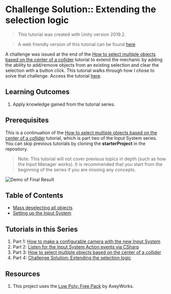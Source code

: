  # Challenge Solution:: Extending the selection logic

 > This tutorial was created with Unity version 2019.2. 

 > A web friendly version of this tutorial can be found [here]()

A challenge was issued at the end of the [How to select multiple objects based on the center of a collider](https://yecats.github.io/2019/10/26/Select-multiple-objects-based-on-mid-point-of-collider.html) tutorial to extend the mechanic by adding the ability to add/remove objects from an existing selection and clear the selection with a button click. This tutorial walks through how I chose to solve that challenge. Access the tutorial [here](https://yecats.github.io/2019/12/02/Select-multiple-objects-based-on-mid-point-of-collider.html).

## Learning Outcomes

1. Apply knowledge gained from the tutorial series.

## Prerequisites
This is a continuation of the [How to select multiple objects based on the center of a collider]({{site.baseurl}}/2019/10/26/Select-multiple-objects-based-on-mid-point-of-collider.html) tutorial, which is part two of the Input System series. You can skip previous tutorials by cloning the **starterProject** in the repository.

> Note: This tutorial will not cover previous topics in depth (such as how the Input Manager works). It is recommended that you start from the beginning of the series if you are missing any concepts. 

![Demo of Final Result]({{site.baseurl}}/tutorial/challenge-extending-selection-logic/images/final.gif)

## Table of Contents
- [Mass deselecting all objects](./articles/pt-1-mass-deselecting-all-objects.md)
- [Setting up the Input System](./articles/pt-2-setting-up-the-input-system.md)

## Tutorials in this Series
1. Part 1: [How to make a configurable camera with the new Input System]({{site.baseurl}}/2019/10/17/How-to-make-a-configurable-camera-with-the-new-Input-System.html)
2. Part 2: [Listen for the Input System Action events via CSharp]({{site.baseurl}}/2019/10/19/Listen-for-the-Input-System-Action-events-via-CSharp.html)
3. Part 3: [How to select multiple objects based on the center of a collider]({{site.baseurl}}/2019/10/26/Select-multiple-objects-based-on-mid-point-of-collider.html)
4. Part 4:  [Challenge Solution: Extending the selection logic]({{site.baseurl}}/2019/12/02/2019-12-02-Challenge-extending-the-selection-logic.html)

## Resources
1. This project uses the [Low Poly: Free Pack](https://www.assetstore.unity3d.com/en/#!/content/58821) by AxeyWorks.
